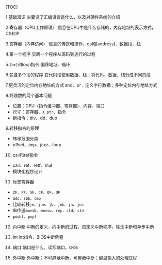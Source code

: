 [TOC]

1.基础知识
主要说了汇编语言是什么，以及对硬件系统的介绍

2.寄存器（CPU工作原理）
信息在CPU中是什么存储的，内存地址的表示方式，CS和IP

3.寄存器（内存访问）
信息的传送和操作，ds和[address]，数据段，栈

4.第一个程序
实践一个程序从源码到运行的过程

5.`[bx]`和loop指令
偏移地址、循环

6.包含多个段的程序
在代码段使用数据、栈；将代码、数据、栈分成不同的段

7.更灵活的定位内存地址的方式
and、or；定义字符数据；多种定位内存地址方式

8.处理数的两个基本问题
- 位置：CPU（指令缓冲器、寄存器）、内存、端口
- 尺寸：寄存器、`X ptr`、指令
- 新指令：div、dd、dup

9.转移指令的原理
- 转移范围分类
- offset、jmp、jcxz、loop

10. call和ref指令
- call、ref、retf、mul
- 模块化程序设计

11. 标志寄存器
- `ZF`、`PF`、`SF`、`CF`、`OF`、`DF`
- `adc`、`sbb`、`cmp`
- 比较转移`je`、`jne`、`jb`、`jnb`、`ja`、`jna`
- 串传送`movsb`、`movsw`、`rep`、`cld`、`std`
- `pushf`、`popf`

12. 内中断
中断的定义，内中断的过程，自定义中断程序，除法中断和单步中断

13. int
int指令、BIOS中断例程

14. 端口
端口是什么，读写端口，`CMOS`

15. 外中断
外中断；不可屏蔽中断，可屏蔽中断；键盘输入的处理过程

